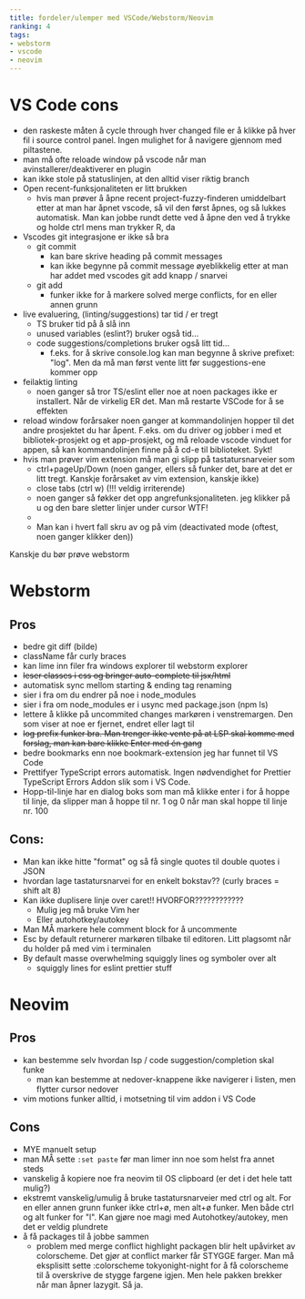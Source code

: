```yaml
---
title: fordeler/ulemper med VSCode/Webstorm/Neovim
ranking: 4
tags:
- webstorm
- vscode
- neovim
---
```


# VS Code cons

- den raskeste måten å cycle through hver changed file er å klikke på hver fil i source control panel. Ingen mulighet for å navigere gjennom med piltastene.
- man må ofte reloade window på vscode når man avinstallerer/deaktiverer en plugin
- kan ikke stole på statuslinjen, at den alltid viser riktig branch
- Open recent-funksjonaliteten er litt brukken
  - hvis man prøver å åpne recent project-fuzzy-finderen umiddelbart etter at man har åpnet vscode, så vil den først åpnes, og så lukkes automatisk. Man kan jobbe rundt dette ved å åpne den ved å trykke og holde ctrl mens man trykker R, da
- Vscodes git integrasjone er ikke så bra
  - git commit
    - kan bare skrive heading på commit messages
    - kan ikke begynne på commit message øyeblikkelig etter at man har addet med vscodes git add knapp / snarvei
  - git add
    - funker ikke for å markere solved merge conflicts, for en eller annen grunn
- live evaluering, (linting/suggestions) tar tid / er tregt
  - TS bruker tid på å slå inn
  - unused variables (eslint?) bruker også tid...
  - code suggestions/completions bruker også litt tid...
    - f.eks. for å skrive console.log kan man begynne å skrive prefixet: "log". Men da må man først vente litt før suggestions-ene kommer opp
- feilaktig linting
  - noen ganger så tror TS/eslint eller noe at noen packages ikke er installert. Når de virkelig ER det. Man må restarte VSCode for å se effekten
- reload window forårsaker noen ganger at kommandolinjen hopper til det andre prosjektet du har åpent. F.eks. om du driver og jobber i med et bibliotek-prosjekt og et app-prosjekt, og må reloade vscode vinduet for appen, så kan kommandolinjen finne på å cd-e til biblioteket. Sykt!
- hvis man prøver vim extension må man gi slipp på tastatursnarveier som
  - ctrl+pageUp/Down (noen ganger, ellers så funker det, bare at det er litt tregt. Kanskje forårsaket av vim extension, kanskje ikke)
  - close tabs (ctrl w) (!!! veldig irriterende)
  - noen ganger så føkker det opp angrefunksjonaliteten. jeg klikker på u og den bare sletter linjer under cursor WTF!
  - 
  - Man kan i hvert fall skru av og på vim (deactivated mode (oftest, noen ganger klikker den))

Kanskje du bør prøve webstorm

# Webstorm

## Pros

- bedre git diff (bilde)
- className får curly braces
- kan lime inn filer fra windows explorer til webstorm explorer
- ~~leser classes i css og bringer auto-complete til jsx/html~~
- automatisk sync mellom starting & ending tag renaming
- sier i fra om du endrer på noe i node_modules
- sier i fra om node_modules er i usync med package.json (npm ls)
- lettere å klikke på uncommited changes markøren i venstremargen. Den som viser at noe er fjernet, endret eller lagt til
- ~~log prefix funker bra. Man trenger ikke vente på at LSP skal komme med forslag, man kan bare klikke Enter med én gang~~
- bedre bookmarks enn noe bookmark-extension jeg har funnet til VS Code
- Prettifyer TypeScript errors automatisk. Ingen nødvendighet for Prettier TypeScript Errors Addon slik som i VS Code.
- Hopp-til-linje har en dialog boks som man må klikke enter i for å hoppe til linje, da slipper man å hoppe til nr. 1 og 0 når man skal hoppe til linje nr. 100

## Cons:

- Man kan ikke hitte "format" og så få single quotes til double quotes i JSON
- hvordan lage tastatursnarvei for en enkelt bokstav?? (curly braces = shift alt 8)
- Kan ikke duplisere linje over caret!! HVORFOR????????????
  - Mulig jeg må bruke Vim her
  - Eller autohotkey/autokey
- Man MÅ markere hele comment block for å uncommente
- Esc by default returnerer markøren tilbake til editoren. Litt plagsomt når du holder på med vim i terminalen
- By default masse overwhelming squiggly lines og symboler over alt
  - squiggly lines for eslint prettier stuff

# Neovim

## Pros

- kan bestemme selv hvordan lsp / code suggestion/completion skal funke
  - man kan bestemme at nedover-knappene ikke navigerer i listen, men flytter cursor nedover
- vim motions funker alltid, i motsetning til vim addon i VS Code

## Cons

- MYE manuelt setup
- man MÅ sette `:set paste` før man limer inn noe som helst fra annet steds
- vanskelig å kopiere noe fra neovim til OS clipboard (er det i det hele tatt mulig?)
- ekstremt vanskelig/umulig å bruke tastatursnarveier med ctrl og alt. For en eller annen grunn funker ikke ctrl+ø, men alt+ø funker. Men både ctrl og alt funker for "l". Kan gjøre noe magi med Autohotkey/autokey, men det er veldig plundrete
- å få packages til å jobbe sammen
  - problem med merge conflict highlight packagen blir helt upåvirket av colorscheme. Det gjør at conflict marker får STYGGE farger. Man må eksplisitt sette :colorscheme tokyonight-night for å få colorscheme til å overskrive de stygge fargene igjen. Men hele pakken brekker når man åpner lazygit. Så ja.
